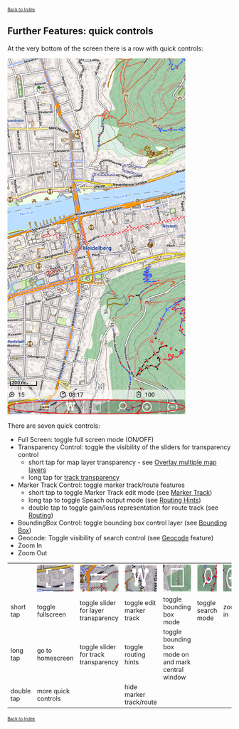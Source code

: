 <small><small>[Back to Index](../../../index.md)</small></small>

## Further Features: quick controls

At the very bottom of the screen there is a row with quick controls:

<img src="./qc1.png" width="400" />&nbsp;

There are seven quick controls:
- Full Screen: toggle full screen mode (ON/OFF)
- Transparency Control: toggle the visibility of the sliders for transparency control
  - short tap for map layer transparency - see [Overlay multiple map layers](../../MainMapFeatures/MapMulti/multimap.md)
  - long tap for [track transparency](../../MainTrackFeatures/TrackVisualization/trackvisu.md)
- Marker Track Control: toggle marker track/route features
  - short tap to toggle Marker Track edit mode (see [Marker Track](../../MainTrackFeatures/MarkerTrack/markertrack.md))
  - long tap to toggle Speach output mode (see [Routing Hints](../RoutingHints/hints.md))
  - double tap to toggle gain/loss representation for route track (see [Routing](../../MainTrackFeatures/Routing/routing.md))
- BoundingBox Control: toggle bounding box control layer (see [Bounding Box](../../MainTrackFeatures/BoundingBox/boundingbox.md))
- Geocode: Toggle visibility of search control (see [Geocode](../../FurtherFeatures/Geocode/geocode.md) feature)  
- Zoom In
- Zoom Out

<table>
<th> </th>
<th width="100"><img src="./ct1.png" width="90" height="60"></th>
<th width="100"><img src="./ct2.png" width="90" height="60"></th>
<th width="100"><img src="./ct3.png" width="90" height="60"></th>
<th width="100"><img src="./ct4.png" width="90" height="60"></th>
<th width="100"><img src="./ct5.png" width="90" height="60"></th>
<th width="100"><img src="./ct6.png" width="90" height="60"></th>
<th width="100"><img src="./ct7.png" width="90" height="60"></th>

<tr>
    <td>short tap</td>
    <td>toggle fullscreen</td>
    <td>toggle slider for layer transparency</td>
    <td>toggle edit marker track</td>
    <td>toggle bounding box mode</td>
    <td>toggle search mode</td>
    <td>zoom in</td>
    <td>zoom out</td>
</tr>
<tr>
    <td>long tap</td>
    <td>go to homescreen</td>
    <td>toggle slider for track transparency</td>
    <td>toggle routing hints</td>
    <td>toggle bounding box mode on and mark central window</td>
    <td> </td>
    <td> </td>
    <td> </td>
</tr>
<tr>
    <td>double tap</td>
    <td>more quick controls</td>
    <td> </td>
    <td>hide marker track/route</td>
    <td> </td>
    <td> </td>
    <td> </td>
    <td> </td>
</tr>
</table>



 <small><small>[Back to Index](../../../index.md)</small></small>

